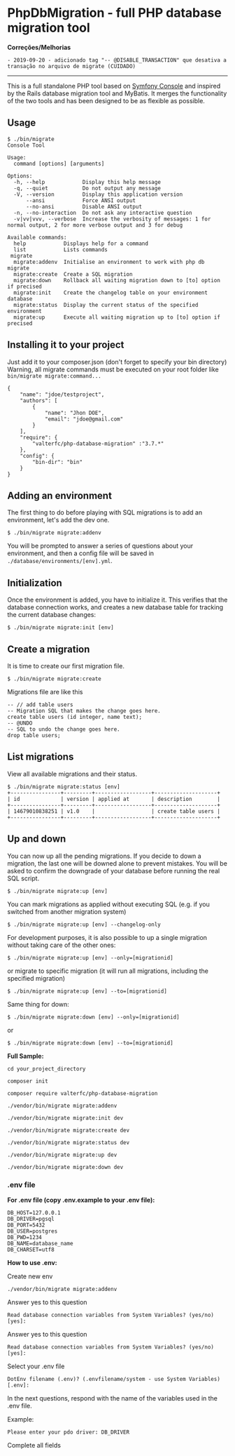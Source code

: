 PhpDbMigration - full PHP database migration tool
=================================================

**Correções/Melhorias**
```
- 2019-09-20 - adicionado tag "-- @DISABLE_TRANSACTION" que desativa a transação no arquivo de migrate (CUIDADO)
```
-------------------

This is a full standalone PHP tool based on [Symfony Console](http://symfony.com/doc/current/components/console)
and inspired by the Rails database migration tool and MyBatis. It merges the functionality of the two tools and
has been designed to be as flexible as possible.

Usage
-----
```
$ ./bin/migrate
Console Tool

Usage:
  command [options] [arguments]

Options:
  -h, --help            Display this help message
  -q, --quiet           Do not output any message
  -V, --version         Display this application version
      --ansi            Force ANSI output
      --no-ansi         Disable ANSI output
  -n, --no-interaction  Do not ask any interactive question
  -v|vv|vvv, --verbose  Increase the verbosity of messages: 1 for normal output, 2 for more verbose output and 3 for debug

Available commands:
  help            Displays help for a command
  list            Lists commands
 migrate
  migrate:addenv  Initialise an environment to work with php db migrate
  migrate:create  Create a SQL migration
  migrate:down    Rollback all waiting migration down to [to] option if precised
  migrate:init    Create the changelog table on your environment database
  migrate:status  Display the current status of the specified environment
  migrate:up      Execute all waiting migration up to [to] option if precised
```

Installing it to your project
-----------------------------
Just add it to your composer.json (don't forget to specify your bin directory)
Warning, all migrate commands must be executed on your root folder like `bin/migrate migrate:command...`

    {
        "name": "jdoe/testproject",
        "authors": [
            {
                "name": "Jhon DOE",
                "email": "jdoe@gmail.com"
            }
        ],
        "require": {
            "valterfc/php-database-migration" :"3.7.*"
        },
        "config": {
            "bin-dir": "bin"
        }
    }


Adding an environment
---------------------
The first thing to do before playing with SQL migrations is to add an environment, let's add the dev one.

```
$ ./bin/migrate migrate:addenv
```

You will be prompted to answer a series of questions about your environment, and then a config file will be saved
in `./database/environments/[env].yml`.

Initialization
--------------
Once the environment is added, you have to initialize it. This verifies that the database connection works, and
creates a new database table for tracking the current database changes:

```
$ ./bin/migrate migrate:init [env]
```

Create a migration
------------------
It is time to create our first migration file.

```
$ ./bin/migrate migrate:create
```

Migrations file are like this

    -- // add table users
    -- Migration SQL that makes the change goes here.
    create table users (id integer, name text);
    -- @UNDO
    -- SQL to undo the change goes here.
    drop table users;

List migrations
------------------
View all available migrations and their status.

```
$ ./bin/migrate migrate:status [env]
+----------------+---------+------------------+--------------------+
| id             | version | applied at       | description        |
+----------------+---------+------------------+--------------------+
| 14679010838251 | v1.0    |                  | create table users |
+----------------+---------+------------------+--------------------+
```

Up and down
-----------
You can now up all the pending migrations. If you decide to down a migration, the last one will be downed alone to
prevent mistakes. You will be asked to confirm the downgrade of your database before running the real SQL script.

```
$ ./bin/migrate migrate:up [env]
```

You can mark migrations as applied without executing SQL (e.g. if you switched from another migration system)

```
$ ./bin/migrate migrate:up [env] --changelog-only
```

For development purposes, it is also possible to up a single migration without taking care of the other ones:

```
$ ./bin/migrate migrate:up [env] --only=[migrationid]
```

or migrate to specific migration (it will run all migrations, including the specified migration)

```
$ ./bin/migrate migrate:up [env] --to=[migrationid]
```

Same thing for down:

```
$ ./bin/migrate migrate:down [env] --only=[migrationid]
```

or


```
$ ./bin/migrate migrate:down [env] --to=[migrationid]
```


**Full Sample:**

```
cd your_project_directory

composer init

composer require valterfc/php-database-migration

./vendor/bin/migrate migrate:addenv

./vendor/bin/migrate migrate:init dev

./vendor/bin/migrate migrate:create dev

./vendor/bin/migrate migrate:status dev

./vendor/bin/migrate migrate:up dev

./vendor/bin/migrate migrate:down dev
```
### .env file

**For .env file (copy .env.example to your .env file):**
```
DB_HOST=127.0.0.1
DB_DRIVER=pgsql
DB_PORT=5432
DB_USER=postgres
DB_PWD=1234
DB_NAME=database_name
DB_CHARSET=utf8
```

**How to use .env:**

Create new env
```
./vendor/bin/migrate migrate:addenv
```

Answer yes to this question
```
Read database connection variables from System Variables? (yes/no) [yes]:
```

Answer yes to this question
```
Read database connection variables from System Variables? (yes/no) [yes]:
```

Select your .env file
```
DotEnv filename (.env)? (.envfilename/system - use System Variables) [.env]:
```

In the next questions, respond with the name of the variables used in the .env file.

Example:
```
Please enter your pdo driver: DB_DRIVER
```

Complete all fields

